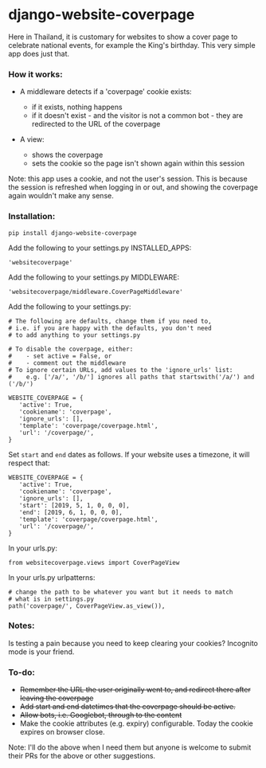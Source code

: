 django-website-coverpage
====

Here in Thailand, it is customary for websites to show a cover page to celebrate national events, for example the King's birthday. This very simple app does just that.

### How it works:

- A middleware detects if a 'coverpage' cookie exists:
    - if it exists, nothing happens
    - if it doesn't exist - and the visitor is not a common bot - they are redirected to the URL of the coverpage

- A view:
    - shows the coverpage
    - sets the cookie so the page isn't shown again within this session

Note: this app uses a cookie, and not the user's session. This is because the session is refreshed when logging in or out, and showing the coverpage again wouldn't make any sense.

### Installation:
```
pip install django-website-coverpage
```

Add the following to your settings.py INSTALLED_APPS:
```
'websitecoverpage'
```

Add the following to your settings.py MIDDLEWARE:
```
'websitecoverpage/middleware.CoverPageMiddleware'
```

Add the following to your settings.py:
```
# The following are defaults, change them if you need to,
# i.e. if you are happy with the defaults, you don't need
# to add anything to your settings.py

# To disable the coverpage, either:
#    - set active = False, or
#    - comment out the middleware
# To ignore certain URLs, add values to the 'ignore_urls' list:
#    e.g. ['/a/', '/b/'] ignores all paths that startswith('/a/') and ('/b/')

WEBSITE_COVERPAGE = {
   'active': True,
   'cookiename': 'coverpage',
   'ignore_urls': [],
   'template': 'coverpage/coverpage.html',
   'url': '/coverpage/',
}
```

Set `start` and `end` dates as follows. If your website uses a timezone, it will respect that:
```
WEBSITE_COVERPAGE = {
   'active': True,
   'cookiename': 'coverpage',
   'ignore_urls': [],
   'start': [2019, 5, 1, 0, 0, 0],
   'end': [2019, 6, 1, 0, 0, 0],
   'template': 'coverpage/coverpage.html',
   'url': '/coverpage/',
}
```

In your urls.py:
```
from websitecoverpage.views import CoverPageView
```

In your urls.py urlpatterns:
```
# change the path to be whatever you want but it needs to match
# what is in settings.py
path('coverpage/', CoverPageView.as_view()),
```

### Notes:
Is testing a pain because you need to keep clearing your cookies? Incognito mode is your friend.

### To-do:
- ~~Remember the URL the user originally went to, and redirect there after leaving the coverpage~~
- ~~Add start and end datetimes that the coverpage should be active.~~
- ~~Allow bots, i.e. Googlebot, through to the content~~
- Make the cookie attributes (e.g. expiry) configurable. Today the cookie expires on browser close.

Note: I'll do the above when I need them but anyone is welcome to submit their PRs for the above or other suggestions.
